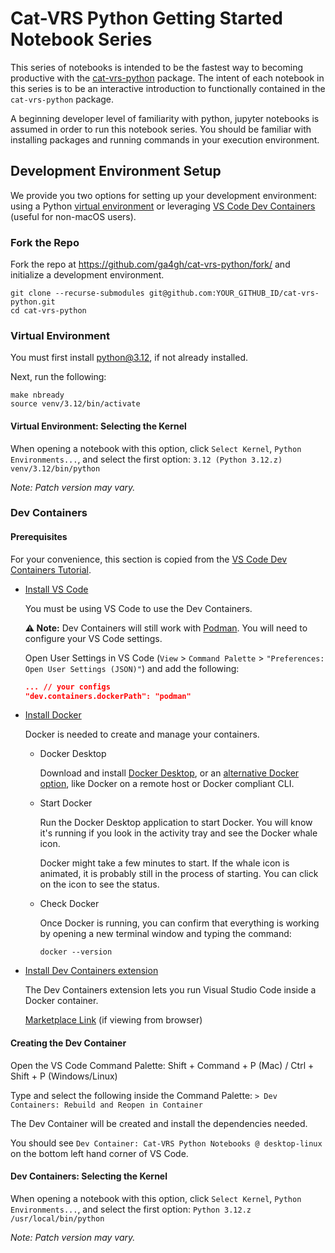 # Cat-VRS Python Getting Started Notebook Series

This series of notebooks is intended to be the fastest way to becoming productive with
the [cat-vrs-python](https://github.com/ga4gh/cat-vrs-python) package. The intent of
each notebook in this series is to be an interactive introduction to functionally
contained in the `cat-vrs-python` package.

A beginning developer level of familiarity with python, jupyter notebooks is assumed in
order to run this notebook series. You should be familiar with installing packages and
running commands in your execution environment.

## Development Environment Setup

We provide you two options for setting up your development environment: using a Python
[virtual environment](#virtual-environment) or leveraging
[VS Code Dev Containers](#dev-containers) (useful for non-macOS users).

### Fork the Repo

Fork the repo at <https://github.com/ga4gh/cat-vrs-python/fork/> and initialize a
development environment.

```shell
git clone --recurse-submodules git@github.com:YOUR_GITHUB_ID/cat-vrs-python.git
cd cat-vrs-python
```

### Virtual Environment

You must first install python@3.12, if not already installed.

Next, run the following:

```shell
make nbready
source venv/3.12/bin/activate
```

#### Virtual Environment: Selecting the Kernel

When opening a notebook with this option, click `Select Kernel`,
`Python Environments...`, and select the first option:
`3.12 (Python 3.12.z) venv/3.12/bin/python`

_Note: Patch version may vary._

### Dev Containers

#### Prerequisites

For your convenience, this section is copied from the
[VS Code Dev Containers Tutorial](https://code.visualstudio.com/docs/devcontainers/tutorial#_prerequisites).

* [Install VS Code](https://code.visualstudio.com/download)

  You must be using VS Code to use the Dev Containers.

  **⚠ Note:** Dev Containers will still work with [Podman](https://podman.io/). You will
  need to configure your VS Code settings.

  Open User Settings in VS Code (`View` > `Command Palette` > `"Preferences: Open User Settings (JSON)"`) and add the following:

  ```json
  ... // your configs
  "dev.containers.dockerPath": "podman"
  ```

* [Install Docker](https://docs.docker.com/get-started/get-docker/)

  Docker is needed to create and manage your containers.

  * Docker Desktop

    Download and install
    [Docker Desktop](https://www.docker.com/products/docker-desktop/), or an
    [alternative Docker option](https://code.visualstudio.com/remote/advancedcontainers/docker-options),
    like Docker on a remote host or Docker compliant CLI.

  * Start Docker

    Run the Docker Desktop application to start Docker. You will know it's running if
    you look in the activity tray and see the Docker whale icon.

    Docker might take a few minutes to start. If the whale icon is animated, it is
    probably still in the process of starting. You can click on the icon to see the
    status.

  * Check Docker

    Once Docker is running, you can confirm that everything is working by opening a new
    terminal window and typing the command:

    ```shell
    docker --version
    ```

* [Install Dev Containers extension](vscode:extension/ms-vscode-remote.remote-containers)

  The Dev Containers extension lets you run Visual Studio Code inside a Docker container.

  [Marketplace Link](https://marketplace.visualstudio.com/items?itemName=ms-vscode-remote.remote-containers) (if viewing from browser)

#### Creating the Dev Container

Open the VS Code Command Palette: Shift + Command + P (Mac) / Ctrl + Shift + P (Windows/Linux)

Type and select the following inside the Command Palette: `> Dev Containers: Rebuild and Reopen in Container`

The Dev Container will be created and install the dependencies needed.

You should see `Dev Container: Cat-VRS Python Notebooks @ desktop-linux` on the bottom left hand corner of VS Code.

#### Dev Containers: Selecting the Kernel

When opening a notebook with this option, click `Select Kernel`,
`Python Environments...`, and select the first option:
`Python 3.12.z /usr/local/bin/python`

_Note: Patch version may vary._

